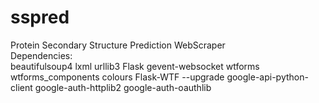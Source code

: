 # sspred
Protein Secondary Structure Prediction WebScraper
<br />
Dependencies:
<br />
beautifulsoup4 lxml urllib3 Flask gevent-websocket wtforms wtforms_components colours Flask-WTF --upgrade google-api-python-client google-auth-httplib2 google-auth-oauthlib
